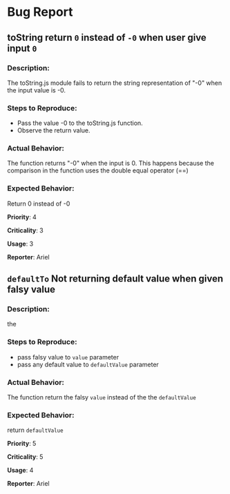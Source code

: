 # Bug Report

## toString return `0` instead of `-0` when user give input `0`
### Description:
The toString.js module fails to return the string representation of "-0" when the input value is -0.

### Steps to Reproduce:
-  Pass the value -0 to the toString.js function.
-  Observe the return value.

### Actual Behavior:
The function returns "-0" when the input is 0. This happens because the comparison in the function uses the double equal operator (==) 

### Expected Behavior:
Return 0 instead of -0


**Priority**: 4

**Criticality**: 3

**Usage**: 3

**Reporter**: Ariel

## `defaultTo` Not returning default value when given falsy value 
### Description:
the 

### Steps to Reproduce:
- pass falsy value to `value` parameter
- pass any default value to `defaultValue` parameter

### Actual Behavior:
The function return the falsy `value` instead of the the `defaultValue`

### Expected Behavior:
return `defaultValue`

**Priority**: 5

**Criticality**: 5

**Usage**: 4

**Reporter**: Ariel